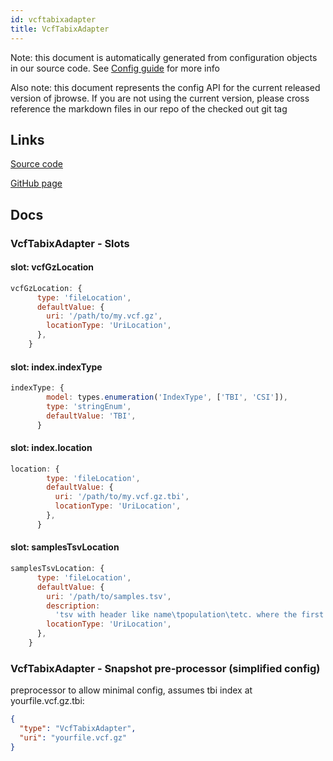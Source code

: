 ```yaml
---
id: vcftabixadapter
title: VcfTabixAdapter
---
```


Note: this document is automatically generated from configuration objects in our
source code. See [Config guide](/docs/config_guide) for more info

Also note: this document represents the config API for the current released
version of jbrowse. If you are not using the current version, please cross
reference the markdown files in our repo of the checked out git tag

## Links

[Source code](https://github.com/GMOD/jbrowse-components/blob/main/plugins/variants/src/VcfTabixAdapter/configSchema.ts)

[GitHub page](https://github.com/GMOD/jbrowse-components/tree/main/website/docs/config/VcfTabixAdapter.md)

## Docs

### VcfTabixAdapter - Slots

#### slot: vcfGzLocation

```js
vcfGzLocation: {
      type: 'fileLocation',
      defaultValue: {
        uri: '/path/to/my.vcf.gz',
        locationType: 'UriLocation',
      },
    }
```

#### slot: index.indexType

```js
indexType: {
        model: types.enumeration('IndexType', ['TBI', 'CSI']),
        type: 'stringEnum',
        defaultValue: 'TBI',
      }
```

#### slot: index.location

```js
location: {
        type: 'fileLocation',
        defaultValue: {
          uri: '/path/to/my.vcf.gz.tbi',
          locationType: 'UriLocation',
        },
      }
```

#### slot: samplesTsvLocation

```js
samplesTsvLocation: {
      type: 'fileLocation',
      defaultValue: {
        uri: '/path/to/samples.tsv',
        description:
          'tsv with header like name\tpopulation\tetc. where the first column is required, and is the sample names',
        locationType: 'UriLocation',
      },
    }
```

### VcfTabixAdapter - Snapshot pre-processor (simplified config)

preprocessor to allow minimal config, assumes tbi index at yourfile.vcf.gz.tbi:

```json
{
  "type": "VcfTabixAdapter",
  "uri": "yourfile.vcf.gz"
}
```
